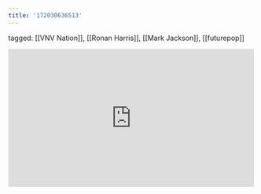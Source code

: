 ```yaml
---
title: '172030636513'
---
```

tagged: [[VNV Nation]], [[Ronan Harris]], [[Mark Jackson]], [[futurepop]]
<iframe allow="accelerometer; autoplay; clipboard-write; encrypted-media; gyroscope; picture-in-picture" allowfullscreen="" frameborder="0" height="281" id="youtube_iframe" src="https://www.youtube.com/embed/OybgJJ4ZXIE?feature=oembed&amp;enablejsapi=1&amp;origin=https://safe.txmblr.com&amp;wmode=opaque" width="500"></iframe>